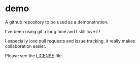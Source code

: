 # demo
A github repository to be used as a demonstration.

I've been using git a long time and I still love it!

I especially love pull requests and issue tracking, it really makes collaboration easier.

Please see the [LICENSE](LICENSE) file.
